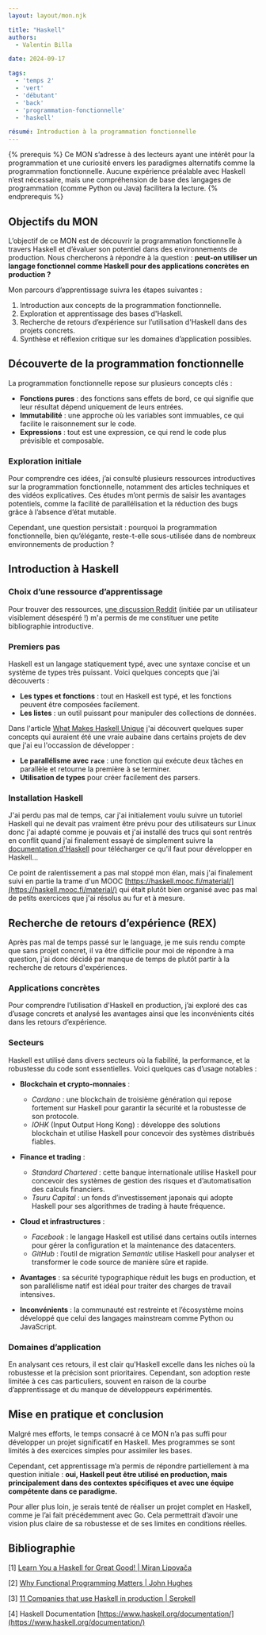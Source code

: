 ```yaml
---
layout: layout/mon.njk

title: "Haskell"
authors:
  - Valentin Billa

date: 2024-09-17

tags:
  - 'temps 2'
  - 'vert'  
  - 'débutant'
  - 'back'
  - 'programmation-fonctionnelle'
  - 'haskell'

résumé: Introduction à la programmation fonctionnelle
---
```


{% prerequis %}
Ce MON s’adresse à des lecteurs ayant une intérêt pour la programmation et une curiosité envers les paradigmes
alternatifs comme la programmation fonctionnelle. Aucune expérience préalable avec Haskell n’est nécessaire,
mais une compréhension de base des langages de programmation (comme Python ou Java) facilitera la lecture.
{% endprerequis %}

## Objectifs du MON

L’objectif de ce MON est de découvrir la programmation fonctionnelle à travers Haskell et d’évaluer son potentiel
dans des environnements de production. Nous chercherons à répondre à la question :
**peut-on utiliser un langage fonctionnel comme Haskell pour des applications concrètes en production ?**

Mon parcours d’apprentissage suivra les étapes suivantes :

1. Introduction aux concepts de la programmation fonctionnelle.
2. Exploration et apprentissage des bases d'Haskell.
3. Recherche de retours d’expérience sur l’utilisation d'Haskell dans des projets concrets.
4. Synthèse et réflexion critique sur les domaines d’application possibles.

## Découverte de la programmation fonctionnelle

La programmation fonctionnelle repose sur plusieurs concepts clés :

- **Fonctions pures** : des fonctions sans effets de bord, ce qui signifie que leur résultat dépend uniquement de leurs entrées.
- **Immutabilité** : une approche où les variables sont immuables, ce qui facilite le raisonnement sur le code.
- **Expressions** : tout est une expression, ce qui rend le code plus prévisible et composable.

### Exploration initiale

Pour comprendre ces idées, j’ai consulté plusieurs ressources introductives sur la programmation fonctionnelle,
notamment des articles techniques et des vidéos explicatives. Ces études m’ont permis de saisir les avantages potentiels,
comme la facilité de parallélisation et la réduction des bugs grâce à l’absence d’état mutable.

Cependant, une question persistait : pourquoi la programmation fonctionnelle, bien qu’élégante,
reste-t-elle sous-utilisée dans de nombreux environnements de production ?

## Introduction à Haskell

### Choix d’une ressource d’apprentissage

Pour trouver des ressources, [une discussion Reddit](https://www.reddit.com/r/haskell/comments/xlemih/best_resources_to_learn_haskell/)
(initiée par un utilisateur visiblement désespéré !) m'a permis de me constituer une petite bibliographie introductive.

### Premiers pas

Haskell est un langage statiquement typé, avec une syntaxe concise et un système de types très puissant.
Voici quelques concepts que j’ai découverts :

- **Les types et fonctions** : tout en Haskell est typé, et les fonctions peuvent être composées facilement.
- **Les listes** : un outil puissant pour manipuler des collections de données.

Dans l'article [What Makes Haskell Unique](https://www.snoyman.com/blog/2017/12/what-makes-haskell-unique/)
j'ai découvert quelques super concepts qui auraient été une vraie aubaine dans certains projets de dev que j'ai eu l'occassion de développer :

- **Le parallélisme avec `race`** : une fonction qui exécute deux tâches en parallèle et retourne la première à se terminer.
- **Utilisation de types** pour créer facilement des parsers.

### Installation Haskell

J'ai perdu pas mal de temps, car j'ai initialement voulu suivre un tutoriel Haskell qui ne devait pas vraiment
être prévu pour des utilisateurs sur Linux donc j'ai adapté comme je pouvais et j'ai installé des trucs qui
sont rentrés en conflit quand j'ai finalement essayé de simplement suivre la 
[documentation d'Haskell](https://www.haskell.org/get-started/) pour télécharger ce qu'il faut pour
développer en Haskell...

Ce point de ralentissement a pas mal stoppé mon élan, mais j'ai finalement suivi en partie la trame d'un MOOC
[https://haskell.mooc.fi/material/](https://haskell.mooc.fi/material/) qui était plutôt bien organisé avec pas mal
de petits exercices que j'ai résolus au fur et à mesure.

## Recherche de retours d’expérience (REX)

Après pas mal de temps passé sur le language, je me suis rendu compte que sans projet concret, il va être difficile
pour moi de répondre à ma question, j'ai donc décidé par manque de temps de plutôt partir à la
recherche de retours d'expériences.

### Applications concrètes

Pour comprendre l’utilisation d'Haskell en production,
j’ai exploré des cas d’usage concrets et analysé les avantages ainsi que les inconvénients cités dans les retours d’expérience.

### Secteurs

Haskell est utilisé dans divers secteurs où la fiabilité, la performance, et la robustesse du code sont essentielles.
Voici quelques cas d’usage notables :

- **Blockchain et crypto-monnaies** :
    - *Cardano* : une blockchain de troisième génération qui repose fortement sur Haskell pour garantir la sécurité et la robustesse de son protocole.
    - *IOHK* (Input Output Hong Kong) : développe des solutions blockchain et utilise Haskell pour concevoir des systèmes distribués fiables.

- **Finance et trading** :
    - *Standard Chartered* : cette banque internationale utilise Haskell pour concevoir des systèmes de gestion des risques et d’automatisation des calculs financiers.
    - *Tsuru Capital* : un fonds d’investissement japonais qui adopte Haskell pour ses algorithmes de trading à haute fréquence.

- **Cloud et infrastructures** :
    - *Facebook* : le langage Haskell est utilisé dans certains outils internes pour gérer la configuration et la maintenance des datacenters.
    - *GitHub* : l’outil de migration *Semantic* utilise Haskell pour analyser et transformer le code source de manière sûre et rapide.

- **Avantages** : sa sécurité typographique réduit les bugs en production, et son parallélisme natif est idéal pour traiter des charges de travail intensives.
- **Inconvénients** : la communauté est restreinte et l’écosystème moins développé que celui des langages mainstream comme Python ou JavaScript.

### Domaines d’application

En analysant ces retours, il est clair qu'Haskell excelle dans les niches où la robustesse et la précision sont prioritaires.
Cependant, son adoption reste limitée à ces cas particuliers, souvent en raison de la courbe d’apprentissage et du manque de développeurs expérimentés.

## Mise en pratique et conclusion

Malgré mes efforts, le temps consacré à ce MON n’a pas suffi pour développer un projet significatif en Haskell.
Mes programmes se sont limités à des exercices simples pour assimiler les bases.

Cependant, cet apprentissage m’a permis de répondre partiellement à ma question initiale :
**oui, Haskell peut être utilisé en production, mais principalement dans des contextes spécifiques et avec une équipe compétente dans ce paradigme.**

Pour aller plus loin, je serais tenté de réaliser un projet complet en Haskell, comme je l’ai fait précédemment avec Go.
Cela permettrait d’avoir une vision plus claire de sa robustesse et de ses limites en conditions réelles.

## Bibliographie

[1] [Learn You a Haskell for Great Good! | Miran Lipovača](https://learnyouahaskell.com/chapters)

[2] [Why Functional Programming Matters | John Hughes](https://www.cse.chalmers.se/~rjmh/Papers/whyfp.pdf)

[3] [11 Companies that use Haskell in production | Serokell](https://serokell.io/blog/top-software-written-in-haskell)

[4] Haskell Documentation [https://www.haskell.org/documentation/](https://www.haskell.org/documentation/)
